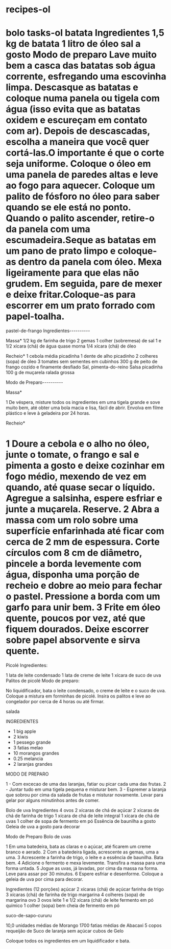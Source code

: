 # recipes-ol
 bolo
 tasks-ol
batata
 Ingredientes
1,5 kg de batata
1 litro de óleo
sal a gosto
Modo de preparo
Lave muito bem a casca das batatas sob água corrente, esfregando uma escovinha limpa.
Descasque as batatas e coloque numa panela ou tigela com água (isso evita que as batatas oxidem e escureçam em contato com ar).
Depois de descascadas, escolha a maneira que você quer cortá-las.O importante é que o corte seja uniforme.
Coloque o óleo em uma panela de paredes altas e leve ao fogo para aquecer. Coloque um palito de fósforo no óleo para saber quando se ele está no ponto. Quando o palito ascender, retire-o da panela com uma escumadeira.Seque as batatas em um pano de prato limpo e coloque-as dentro da panela com óleo. Mexa ligeiramente para que elas não grudem. Em seguida, pare de mexer e deixe fritar.Coloque-as para escorrer em um prato forrado com papel-toalha. 
=======
pastel-de-frango
Ingredientes----------

Massa*
1/2 kg de farinha de trigo
2 gemas
1 colher (sobremesa) de sal
1 e 1/2 xícara (chá) de água quase morna
1/4 xícara (chá) de óleo

Recheio*
1 cebola média picadinha
1 dente de alho picadinho
2 colheres (sopa) de óleo
3 tomates sem sementes em cubinhos
300 g de peito de frango cozido e finamente desfiado
Sal, pimenta-do-reino
Salsa picadinha
100 g de muçarela ralada grossa

Modo de Preparo----------

Massa*

1
De véspera, misture todos os ingredientes em uma tigela grande e sove muito bem, até obter uma bola macia e lisa, fácil de abrir. Envolva em filme plástico e leve à geladeira por 24 horas.

Recheio*

1
Doure a cebola e o alho no óleo, junte o tomate, o frango e sal e pimenta a gosto e deixe cozinhar em fogo médio, mexendo de vez em quando, até quase secar o líquido. Agregue a salsinha, espere esfriar e junte a muçarela. Reserve.
2
Abra a massa com um rolo sobre uma superfície enfarinhada até ficar com cerca de 2 mm de espessura. Corte círculos com 8 cm de diâmetro, pincele a borda levemente com água, disponha uma porção de recheio e dobre ao meio para fechar o pastel. Pressione a borda com um garfo para unir bem.
3
Frite em óleo quente, poucos por vez, até que fiquem dourados. Deixe escorrer sobre papel absorvente e sirva quente.
========
Picolé
Ingredientes:

1 lata de leite condensado
1 lata de creme de leite
1 xícara de suco de uva
Palitos de picolé
Modo de preparo:

No liquidificador, bata o leite condensado, o creme de leite e o suco de uva.
Coloque a mistura em forminhas de picolé.
Insira os palitos e leve ao congelador por cerca de 4 horas ou até firmar.

salada

 INGREDIENTES
  

- 1 big apple
- 2 kiwis
- 1 pessego grande
- 3 fatias melao
- 10 morangos grandes
- 0.25 melancia
- 2 laranjas grandes

MODO DE PREPARO
 
1 - Com excecao de uma das laranjas, fatiar ou picar cada uma das frutas.
2 - Juntar tudo em uma tigela pequena e misturar bem.
3 - Espremer a laranja que sobrou por cima da salada de frutas e misturar novamente. Levar para gelar por alguns minutinhos antes de comer.


Bolo de uva
Ingredientes
4 ovos
2 xícaras de chá de açúcar
2 xícaras de chá de farinha de trigo
1 xícara de chá de leite integral
1 xícara de chá de uvas
1 colher de sopa de fermento em pó
Essência de baunilha a gosto
Geleia de uva a gosto para decorar

Modo de Preparo
Bolo de uvas

1
Em uma batedeira, bata as claras e o açúcar, até ficarem um creme branco e aerado.
2
Com a batedeira ligada, acrescente as gemas, uma a uma.
3
Acrescente a farinha de trigo, o leite e a essência de baunilha. Bata bem.
4
Adicione o fermento e mexa levemente. Transfira a massa para uma forma untada.
5
Jogue as uvas, já lavadas, por cima da massa na forma. Leve para assar por 30 minutos.
6
Espere esfriar e desenforme. Coloque a geleia de uva por cima para decorar.

Ingredientes (12 porções)
açúcar
2 xícaras (chá) de açúcar
farinha de trigo
3 xícaras (chá) de farinha de trigo
margarina
4 colheres (sopa) de margarina
ovo
3 ovos
leite
1 e 1/2 xícara (chá) de leite
fermento em pó químico
1 colher (sopa) bem cheia de fermento em pó

 suco-de-sapo-cururu


10,0 unidades médias de Morango
1700 fatias médias de Abacaxi
5 copos requeijão de Suco de laranja sem açúcar
 cubos de Gelo

 Coloque todos os ingredientes em um liquidificador  e bata.


>
